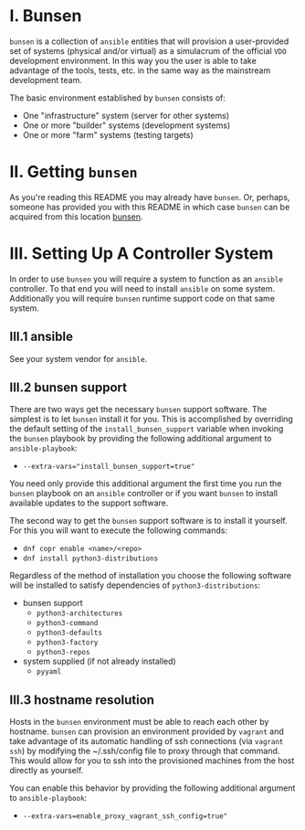 # I. Bunsen
`bunsen` is a collection of `ansible` entities that will provision a 
user-provided set of systems (physical and/or virtual) as a simulacrum of the
official `VDO` development environment.  In this way you the user is able to
take advantage of the tools, tests, etc. in the same way as the mainstream 
development team.

The basic environment established by `bunsen` consists of:
* One "infrastructure" system (server for other systems)
* One or more "builder" systems (development systems)
* One or more "farm" systems (testing targets)

# II. Getting `bunsen`
As you're reading this README you may already have `bunsen`.  Or, perhaps, 
someone has provided you with this README in which case `bunsen` can be 
acquired from this location [bunsen].

# III. Setting Up A Controller System

In order to use `bunsen` you will require a system to function as an `ansible`
controller.  To that end you will need to install `ansible` on some system.
Additionally you will require `bunsen` runtime support code on that same
system.

## III.1 ansible
See your system vendor for `ansible`.

## III.2 bunsen support
There are two ways get the necessary `bunsen` support software.  The simplest
is to let `bunsen` install it for you.  This is accomplished by overriding the
default setting of the `install_bunsen_support` variable when invoking the
`bunsen` playbook by providing the following additional argument to 
`ansible-playbook`:
* `--extra-vars="install_bunsen_support=true"`  

You need only provide this additional argument the first time you
run the `bunsen` playbook on an `ansible` controller or if you want `bunsen` to
install available updates to the support software.

The second way to get the `bunsen` support software is to install it yourself.
For this you will want to execute the following commands:
* `dnf copr enable <name>/<repo>`
* `dnf install python3-distributions`

Regardless of the method of installation you choose the following software will
be installed to satisfy dependencies of `python3-distributions`:
* bunsen support
  * `python3-architectures`
  * `python3-command`
  * `python3-defaults`
  * `python3-factory`
  * `python3-repos`
* system supplied (if not already installed)
  * `pyyaml` 

## III.3 hostname resolution
Hosts in the `bunsen` environment must be able to reach each other by hostname. 
`bunsen` can provision an environment provided by `vagrant` and take advantage 
of its automatic handling of ssh connections (via `vagrant ssh`) by modifying 
the ~/.ssh/config file to proxy through that command. This would allow for you 
to ssh into the provisioned machines from the host directly as yourself.

You can enable this behavior by providing the following additional argument to 
`ansible-playbook`:
* `--extra-vars=enable_proxy_vagrant_ssh_config=true"`  

<!-- links -->
[bunsen]: <insert url>


<!-- begin comment
     Below here is old README content.  This needs to be updated.
     It is commented out to prevent its rendeering


## Things You'll Need Installed
* ansible
* bunsen support
  * python-distributions
* python modules
  * requests
* virtual machine; one or both of:
  * libvirt and qemu
  * virtualbox
* vagrant support
  * vagrant
  * vagrant plugins:
    * vagrant-libvirt (if using libvirt)
    * vagrant-hosts
    * vagrant-host-shell
* HTTP access to file.rdu.redhat.com for the default boxes

## System/user preparation
  * Linux
    * CSB (RHEL 7.x)
      ```
      sudo yum install ansible git vagrant gcc ruby-devel virt-manager \
        libvirt{,-devel,-python,-client} qemu{,-kvm,-img} python-virtinst \
        <python-requests>
      vagrant plugin install vagrant-libvirt
      ```

    * CSB (RHEL 8.x)
      ```
      sudo yum install ansible git vagrant gcc ruby-devel virt-manager \
        libvirt{,-devel,-client} qemu{,-kvm,-img} python3-libvirt \
        virt-install
      vagrant plugin install vagrant-libvirt
      ```
    
    * stock RHEL 8.x
      [TBD?]

    * Fedora 28
      ```
      sudo dnf install ansible git vagrant{,-libvirt} libvirt{,-libs} \
        @vagrant @virtualization <python-requests>
      for service in nfs nfs3 rpc-bind mountd; do
        sudo firewall-cmd --add-service=${service} --permanent
      done
      sudo firewall-cmd --reload
      ```

    * Fedora 29
      [TBD?]

    * Fedora 30
      ```
      sudo dnf install ansible git ruby-devel libxml2-devel \
      libvirt{,-libs,-devel} @vagrant @virtualization
      ```
	  
    * Fedora 31, 32
      There's a version incompatibility between the vagrant-libvirt RPM package
      and some of the vagrant plugins that we install, where Fedora provides
      one version of a supporting package, and the plugins require another
      version of the same supporting package. Thus, we need to install
      vagrant-libvirt through the vagrant plugin interface, not as an RPM
      package.

      The package group @vagrant includes the vagrant-libvirt support, which is
      later removed because of the version incompatibility. We could just
      install the vagrant package by itself, but it recommends the libvirt
      support so by default that gets installed anyway unless we explicitly
      exclude it. Also, if you update from Fedora 30, and had previously
      installed vagrant and the libvirt support, you'll still need to remove
      the latter. For simplicity we just show always doing the removal below.

      ```
      sudo dnf install ansible git gcc make redhat-rpm-config \
      ruby-devel libxml2-devel libvirt{,-libs,-devel} \
      @vagrant @virtualization
      sudo dnf remove vagrant-libvirt
      vagrant plugin install vagrant-libvirt
      ```

    * Common
      Set `SELINUX` in `/etc/selinux/config` to `disabled`

      ```
      vagrant plugin install vagrant-hosts vagrant-host-shell
      sudo systemctl enable libvirtd
      sudo gpasswd -a ${USER} libvirt
      sudo reboot
      ```

  * macOS
    * ansible: macports (`https://www.macports.org`)
    * python modules:
      * requests: macports (`https://www.macports.org`)
      * yaml:
        * The macports ansible installation automatically installs a version of
          yaml.  The easiest way to utilize this is to activate the python version
          that macports also installed;
          e.g., `sudo port select --set python python27`.
          To go back to the Apple provided version of python execute the
          following:
          `sudo port select --set python none`.
    * vagrant: `https://www.vagrantup.com/downloads.html`
    * vagrant plugins: `sudo vagrant plugin install vagrant-hosts vagrant-host-shell`
    * virtualbox: `https://www.virtualbox.org`

  * Windows
    * ansible: ?
    * python modules:
      * requests: ?
      * yaml: ?
    * vagrant: `https://www.vagrantup.com/downloads.html`
    * virtualbox: `https://www.virtualbox.org`

  &nbsp;&nbsp;
  Notes
  1. The virtualbox configuration currently uses a hack to dynamically set
    specific IP addresses.  A less hacky solution is to be hoped for.
  2. If you get the error
       no such name (https://gems.hashicorp.com/specs.4.8.gz)
    then just wait a minute and try again. This isn't an uncommon occurrence.


# I. Using The Vagrant Set Up

  1. Prepare your host system as described in "Setting Up Your Host System."
  2. Create and populate a perforce workspace including
      `//eng/main/src/tools/bunsen`. Or check it out from git:
      `git clone git://git.engineering.redhat.com/users/awalsh/main.git`
  3. `cd <workspace>/main/src/tools/bunsen`.
  4. `vagrant up`
  5. `./vagrant-run-ansible [--extra-vars="install_bunsen_support=1"]`

  &nbsp;&nbsp;
  Notes
  1. Ansible provisions machines in parallel, which can create heavy load on
      the host during parts of the Ansible run. Specifying `-f 1` to
      vagrant-run-ansible will reduce the parallelism to 1 machine at a time,
      lessening peak load at the cost of a longer provisioning process.
  2. The above will create a default lfarm-like set of machines, based on the
      default vagrant bunsen configuration.
  3. Using vagrant-run-ansible will create the directory `~/.bunsen` containing
      configuration data.  You may add to this directory the file
      `vagrant-config.yml`.  If it exists its contents will be used to
      override, as well as extend, the configuration across all of your
      vagrant bunsen environments.
  4. Additionally you may also have a `vagrant-config.yml` file in a specific
     vagrant bunsen environment (e.g., `<workspace>/main/src/tools/bunsen`)
     in which case its contents will override, as well as extend, the
     configuration for that specific environment.
  5. See `<workspace>/main/src/tools/bunsen/example-user-vagrant-config.yml`
     for specifics on the config file options.
  6. If the "find public keys" step fails in the following fashion:
       ```
       TASK [known_host : Fetch SSH public key(s)] *****************
       fatal: [server]: FAILED! => {"changed": false,
       "cmd": ["ssh-keyscan", "-4", "192.168.121.1"],
       "delta": "0:00:00.005029", "end": "2020-04-29 21:14:20.652756",
       "msg": "non-zero return code", "rc": 1,
       "start": "2020-04-29 21:14:20.647727",
       "stderr": "write (192.168.121.1): Connection refused\r\n
       write (192.168.121.1): Connection refused\r\n
       write (192.168.121.1): Connection refused",
       "stderr_lines": ["write (192.168.121.1): Connection refused",
       "write (192.168.121.1): Connection refused",
       "write (192.168.121.1): Connection refused"],
       "stdout": "", "stdout_lines": []}

     you might not have SSH running on the
     host machine. Start it with `sudo systemctl start sshd`. If that doesn't
     work, you may have a firewall issue; investigate `iptables -L LIBVIRT_FWI`
     and `iptables -L LIBVIRT_FWO`, you may need to add iptables rules to
     allow traffic to/from your VMs.
     `sudo iptables -I LIBVIRT_FWO -s "192.168.121.0/24" -m state --state NEW -j ACCEPT`
     may help, but without knowing what iptables rules already exist, this
     can be dangerous.

  7. Solving dependency hell:
     You may observe that using the vagrant packages from repository (in
     Fedora) could introduce dependency/version problems with installing the
     plugins required for Bunsen.

     An example of this behavior:
     ```
     $ vagrant plugin install vagrant-hosts vagrant-host-shell
     Installing the 'vagrant-hosts' plugin. This can take a few minutes...
     Vagrant failed to properly resolve required dependencies. These
     errors can commonly be caused by misconfigured plugin installations
     or transient network issues. The reported error is:

     conflicting dependencies json (= 1.8.3) and json (= 2.2.0)
       Activated json-2.2.0
       which does not match conflicting dependency (= 1.8.3)

       Conflicting dependency chains:
         json (= 2.2.0), 2.2.0 activated

       versus:
         json (= 1.8.3)

       Gems matching json (= 1.8.3):
         json-1.8.3
     ```
     Other package:plugin combinations that also showed issues:
     ```
     vagrant-libvirt - Encounters errors with fog-core
     ```

     a. You could use the Centos 64-bit variant of vagrant. 
        Remove the `vagrant` and `vagrant-libvirt` packages and download the
	Centos 64-bit variant of Vagrant from 
	https://www.vagrantup.com/downloads.html.  This
       issue was originally observed on Fedora 30, but may affect more than just
       that OS/Release.  This issue was specifically resolved on Fedora 30 with
       this method.

     b. You can also try uninstalling the vagrant-libvirt package, and install
        it via `vagrant plugin install vagrant-libvirt` instead; sweettea used
	this to resolve the fog-core issue on Fedora 31.

  8. If you are using an FAI installed variant of Fedora 30 (and likely other
     releases), the permissions of `/etc/polkit-1/rules.d` and
     `/usr/share/polkit-1/rules.d` may be set incorrectly.  The permissions for
     both of these locations should be owned by root:root with 0755 modes.

     The error message resembled:
       ```
       Error while connecting to libvirt: Error making a connection to libvirt URI qemu:///system?no_verify=1&keyfile=/permabit/user/awalsh/.ssh/id_rsa:
       Call to virConnectOpen failed: authentication unavailable: no polkit agent available to authenticate action 'org.libvirt.unix.manage'
       ```
     The fix can be implemented by running these commands:
       ```
       sudo chown root.root /etc/polkit-1/rules.d /usr/share/polkit-1/rules.d
       sudo chmod 0755 /etc/polkit-1/rules.d /usr/share/polkit-1/rules.d
       sudo systemctl restart libvirtd
       sudo systemctl restart polkit
       ```

  &nbsp;&nbsp;
  **Important**
  * macOS filesystems, by default, are not case-sensitive (although they are
    case-preserving).  This is an issue for builds, such as vdo, that generate
    artifacts whose names differ only in case in the same directory.

    There are a number of ways to resolve/workaround this:
      1. reformat the Mac's disk as case-sensitive
      2. use an additional storage device which is formatted case-sensitve
      3. use `Disk Utility` on macOS to create a disk image that is
          case-sensitive and mount this image

      In cases 2. & 3. the mounted image can be found in `/Volumes` and added
      to the config file for sharing.

# III. Using Ansible With Beaker Systems

  Set your Beaker preferences so that machines you reserve are configured to
  let you log in as root with your ssh key.

  Reserve three or more machines from Beaker, with the beaker-client
  package installed:
  ```
    bkr workflow-simple --task=/distribution/reservesys --distro=RHEL-7.7 \
      --arch=x86_64 --variant=Server \
      --keyvalue "DISKSPACE > 240000" \
      --keyvalue "DISK_CONTROLLER != megaraid_sas" \
      --keyvalue "DISK_CONTROLLER != mptsas" \
      --keyvalue "BOOTDISK != megaraid_sas" \
      --keyvalue "BOOTDISK != mptsas"
  ```

  Explanation of options:
   * task=/distribution/reservesys means to reserve the machine for you after
     the initial OS installation task is completed.
   * distro=RHEL-7.7 should be obvious
   * arch=x86_64 also
   * variant=Server isn't terribly important, it should work fine if you start
     off with the Client or Workstation variant as well.
   * DISKSPACE>240000 specifies the minimum disk space requirement
   * DISK_CONTROLLER!=megaraid_sas is because our Perl scripts make some
     assumptions about the configurations of machines with MegaRAID controller
     cards.
   * DISK_CONTROLLER!=mptsas is because these controllers seem to confuse the
     smartd daemon.
   * BOOTDISK --keyvalue options are specified as not all Beaker systems report
      megaraid and/or mptsas in DISK_CONTROLLER

  Other architectures: aarch64, ppc64le, s390x.

  Other distro values:
   * RHEL-7.8
   * Fedora-31, variant "Everything" or "Server"
   * prerelease RHEL 8 uses datestamp, e.g., RHEL-8.0-20181030.n.0, and variant
     "BaseOS"
   * RHEL8.0 is "RHEL-8.0.0"

  Additional options:
   * Extend reservation from default time up to 99 hours with "--taskparam
     RESERVETIME=356400".
   * Add notes to be displayed on Beaker web pages with
     "--whiteboard=some-text-here".

  There's an alternate way you can reserve some distributions, based on tags
  attached to specific builds. If you specify `--family=RedHatEnterpriseLinux8
  --tag=RTT_PASSED` instead of `--distro=...`, then you'll get the latest build
  of RHEL 8 that has passed certain automated tests; specify tag
  `RTT_ACCEPTED`, and you'll get the latest build of RHEL 8 that has passed
  some further acceptance testing.

  N.B.: Installation of the operating system may fail under Beaker. If this
  happens, your job will be terminated and you'll need to resubmit it.

  After Beaker notifies you that your machines are available, create an
  inventory file, assigning roles, and specifying the "root" account for
  logging in.
  
  If you wish (or need, depending on farm machine storage availability) to
  utilize a machine to provide required storage for farms, list the machine to
  fulfill that role as "storage_server".  This does not have to be an
  additional machine, but can be one of the already allocated machines
  (generally, the infrastructure machine also fulfills this role).  The farms
  will automatically utilize the specified machine.

  If you wish to use any of the farm machines for performance tests you *must*
  assign them to the role "performance_farms".  The "performance_farms" role is
  a superset of the "farms" role.  You do not need to include those systems in
  the "farms" role, though you may wish to do so in order to be able to direct
  ansible to operate against all "farms" including the "performance_farms"
  using `-l farms`.

```
  host1.lab.eng.bos.redhat.com  ansible_user=root
  host2.lab.eng.bos.redhat.com  ansible_user=root
  host3.lab.eng.bos.redhat.com  ansible_user=root
  host4.lab.eng.rdu2.redhat.com ansible_user=root
  host5.lab.eng.rdu2.redhat.com ansible_user=root

  [infrastructure]
  host1.lab.eng.bos.redhat.com
  
  [storage_server]
  host1.lab.eng.bos.redhat.com

  [resources]
  host2.lab.eng.bos.redhat.com

  [farms]
  host3.lab.eng.bos.redhat.com
  host4.lab.eng.rdu2.redhat.com
  host5.lab.eng.rdu2.redhat.com

  [performance_farms]
  host5.lab.eng.rdu2.redhat.com
```

  If a machine is running Fedora 28, add `ansible_python_interpreter=python3`
  to the line in the first section. If a machine is running RHEL 8, add
  `ansible_python_interpreter=/usr/libexec/platform-python`.

  Run Ansible against the inventory file you created, here assumed to
  be "beaker-inventory":

    `ansible-playbook -i beaker-inventory provisioning/playbook.yml`

  You can put one machine in both "resources" and "farms" if you like,
  and use it both for compiling and as a test target system, but you
  are responsible for making sure that you're not doing both at once.

  You can configure a subset of the machines or roles by listing them with a
  `-l` parameter, but the initial configuration of the "infrastructure" machine
  must happen with the first batch.

  The Ansible script will create an account named "master" that you
  can log into using your SSH key, with its own home directory (stored
  on the infrastructure machine and NFS-mounted by the others). It
  will install the Permabit Perl and Python libraries under /permabit
  and create a /permabit/not-backed-up tree shared between the
  machines. An RSVP server will be started on the infrastructure
  machine, and the farm machines will be registered. If the resource
  machine is an x86_64 machine, the Perforce "p4" binary will be
  installed.

  A UDS "jasper" release tree will be checked out and built.

  Shell initialization files will be created in /etc/profile.d to set
  shell variables like UDS_TOP and PRSVP_SERVER.

    KNOWN BUG: The infrastructure box must currently be an x86_64
	system because the RSVP server package is x86-only. However, the
	UDS tree, including the user-mode library against which some VDO
	programs are linked, is compiled on the infrastructure system by
	the Ansible playbook. So, if you're planning to do non-x86
	testing, you'll have to do a "make clean" and "make" in
	/permabit/build/git/uds.git after running the Ansible playbook.

    N.B.: Occasionally the machine description in Beaker may be out of
    sync with the actual hardware, or some hardware has failed, and so
    a machine will be reserved with less disk space than was
    requested. The Ansible playbook includes a check of the available
    disk space; if there isn't enough for its purposes, configuration
    of that machine will fail.

  After the Ansible script finishes, log into the "resources" machine as
  "master", check out your VDO tree, build it and run tests,
  etc. After you've compiled your VDO tree on the "resources" machine, you
  could run the VDO Perl tests from the "infrastructure" machine instead,
  if you've set up your inventory to list the "resources" machine also as
  a "farm" machine; this will allow for more concurrency in testing.

  Use extendtesttime.sh if you need more time on the machine than you
  originally reserved it for; you can extend it to 99 hours from the time you
  run the script, to a maximum of 10 days total (or, reportedly, 3 days for
  POWER 9 machines). Run return2beaker.sh on each machine when you're done with
  it, or use the Beaker web UI or CLI and cancel the job. From another machine,
  you can also use `bkr watchdog-extend --by=<N> <FQDN>` to update the
  reservation times; note that, contrary to the usage message, the command
  specified sets the timeout as a number of seconds from the current time,
  rather than adding that many seconds to the remaining time.

  You may want to mount your permabit home directory from
  nfs-01.permabit.lab.eng.bos.redhat.com:/user. Your UID doesn't match, so
  it will probably be read-only.

  N.B.: Many Beaker machines are configured to boot from the network by
  default, and some of them don't fall back to booting from disk when Beaker
  doesn't respond to the boot request. The "rhts-reboot" program will configure
  machines using EFI to boot from local disk on the next reboot, and then
  immediately reboot them. There isn't a delayed-reboot option akin to
  "shutdown +1", nor a controlled-crash option, but rhts-reboot is a simple
  script using the "efibootmgr" program and should be easy to adapt.

  See https://home.corp.redhat.com/wiki/conserver for information on accessing
  the consoles of Beaker systems.

  Some failure modes we've seen in Beaker configurations:
  * Beaker can't install OS on machine cleanly
  * on boot, DHCP client gets no response from server
  * DHCP lease expires, server has gone offline, DHCP client doesn't switch to
    broadcast, never gets lease renewed, takes IPv4 interface offline
  * routers advertise IPv6 support but routes are incomplete so connections
    have to time out (but disabling IPv6 might break some parts of Beaker
    service)
  * hardware doesn't match inventory; not enough local disk space for tests

  If you can't get enough local storage on Beaker farm systems, specifying a
  machine in the [storage_server] section of the inventory file will result in
  that machine being provisioned as a storage server and automatically utilized
  by the farm systems for storage.  The farm systems will contact a targetd
  daemon (using user "admin", password "permabit0") on the named server to
  create an iSCSI LUN for the farm to use for its `/u1` and `vdo_scratch`
  storage, instead of using local disk space.  Using storage over the network
  will make tests run more slowly, of course.

  For machines with special devices to be used for VDO testing (e.g., NVMe
  storage), a test device can be specified in the inventory file with a
  per-host variable test_storage_device giving the basename of the device in
  /dev:
  
```
  vdo-storage-01.lab.eng.bos.redhat.com ... test_storage_device=nvme0n1
```

  Local or iSCSI storage will still be used for the `/u1` storage.

# IV. Using jug
  `jug` is a python command line utility that provides automation of the tasks
  described in Section III and more.  `jug` can be installed for use via:
  
      (vis=vdo-image-store.permabit.lab.eng.bos.redhat.com && \
       pip install --user --upgrade \
		               --extra-index-url http://${vis}/repository/python-pip-repo \
		               --trusted-host ${vis} \
		               python-jug)

  The default behavior of `jug` is to generate the XML directing Beaker in the
  tasks to perform and print this to stdout.  If your system has the Beaker
  command line installed `jug` can directly submit the job to Beaker. 
  Alternatively, you can redirect the output to a file and upload that file at
  the Beaker web site, `https://beaker-server.host.prod.eng.bos.redhat.com`.

  `jug` provides the following deveopment- and test-related Beaker job XML
  generation:
  * `test-machine`: installs an OS and kernel on machines suitable for uds/vdo
  * `provision`: creates an environment analogous to a development workstation
    with lfarms
  * `uds-build`: same as `provision` but clones and builds the latest uds
  * `uds-test`: same as `uds-build` but runs specified tests
  * `vdo-build`: same as `provision` but clones and builds the latest vdo
  * `vdo-test`: same as `vdo-build` but runs specified tests

  With the exception of the `*-test` jobs all the systems allocated are 
  reserved at the end of the job for one day; you can change this using the
  `jug` `--reserve` option. The `*-test` jobs will reserve the systems
  *if any of the specified tests fail* else the systems will be released back
  to Beaker at the end of the job.  Using `--reserve` will override this
  behavior and reserve the systems for the specified duration.

  `jug` has many options.  Run `'jug --help'` and `jug <job> --help'` to learn
   more.

  &nbsp;&nbsp;
  Notes
  1. Beaker's XML validation has a bug with tasks that have parameter
     subelements.  Consequently, you will get a warning from Beaker when
     submitting the job. Using `jug` to submit the job directly
     will submit the job regardless of the warning.  The Beaker website will
     require an additional confirmation of job submission.

end comment -->
